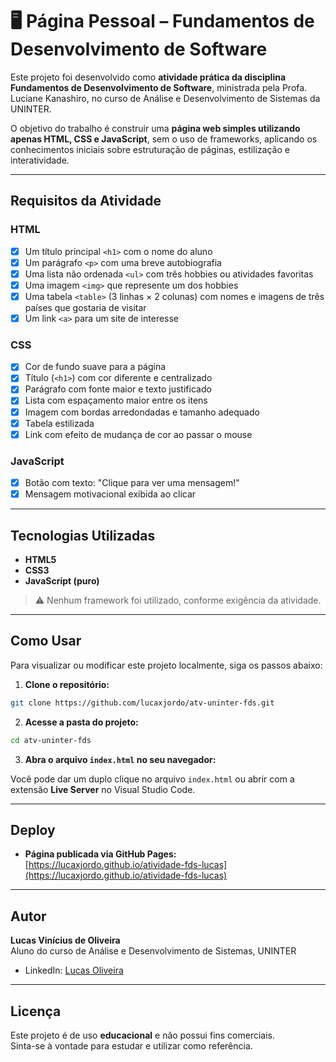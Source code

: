 # 🖥️ Página Pessoal – Fundamentos de Desenvolvimento de Software

Este projeto foi desenvolvido como **atividade prática da disciplina Fundamentos de Desenvolvimento de Software**, ministrada pela Profa. Luciane Kanashiro, no curso de Análise e Desenvolvimento de Sistemas da UNINTER.

O objetivo do trabalho é construir uma **página web simples utilizando apenas HTML, CSS e JavaScript**, sem o uso de frameworks, aplicando os conhecimentos iniciais sobre estruturação de páginas, estilização e interatividade.

---

##  Requisitos da Atividade

### HTML
- [x] Um título principal `<h1>` com o nome do aluno
- [x] Um parágrafo `<p>` com uma breve autobiografia
- [x] Uma lista não ordenada `<ul>` com três hobbies ou atividades favoritas
- [x] Uma imagem `<img>` que represente um dos hobbies
- [x] Uma tabela `<table>` (3 linhas × 2 colunas) com nomes e imagens de três países que gostaria de visitar
- [x] Um link `<a>` para um site de interesse

### CSS
- [x] Cor de fundo suave para a página
- [x] Título (`<h1>`) com cor diferente e centralizado
- [x] Parágrafo com fonte maior e texto justificado
- [x] Lista com espaçamento maior entre os itens
- [x] Imagem com bordas arredondadas e tamanho adequado
- [x] Tabela estilizada
- [x] Link com efeito de mudança de cor ao passar o mouse

### JavaScript
- [x] Botão com texto: "Clique para ver uma mensagem!"
- [x] Mensagem motivacional exibida ao clicar

---

##  Tecnologias Utilizadas

- **HTML5**
- **CSS3**
- **JavaScript (puro)**

> ⚠️ Nenhum framework foi utilizado, conforme exigência da atividade.

---

##  Como Usar

Para visualizar ou modificar este projeto localmente, siga os passos abaixo:

1. **Clone o repositório:**

```bash
git clone https://github.com/lucaxjordo/atv-uninter-fds.git
```

2. **Acesse a pasta do projeto:**

```bash
cd atv-uninter-fds
```

3. **Abra o arquivo `index.html` no seu navegador:**

Você pode dar um duplo clique no arquivo `index.html` ou abrir com a extensão **Live Server** no Visual Studio Code.

---

## Deploy

- **Página publicada via GitHub Pages:**  
  [https://lucaxjordo.github.io/atividade-fds-lucas](https://lucaxjordo.github.io/atividade-fds-lucas)

---

##  Autor

**Lucas Vinícius de Oliveira**  
Aluno do curso de Análise e Desenvolvimento de Sistemas, UNINTER  
- LinkedIn: [Lucas Oliveira](https://www.linkedin.com/in/lucasxoliva/)

---

##  Licença

Este projeto é de uso **educacional** e não possui fins comerciais.  
Sinta-se à vontade para estudar e utilizar como referência.